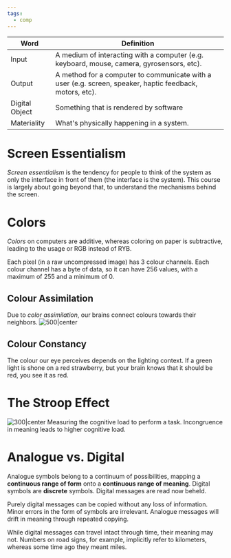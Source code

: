 ```yaml
---
tags:
  - comp
---
```

| Word           | Definition                                                                                               |
| -------------- | -------------------------------------------------------------------------------------------------------- |
| Input          | A medium of interacting with a computer (e.g. keyboard, mouse, camera, gyrosensors, etc).                |
| Output         | A method for a computer to communicate with a user (e.g. screen, speaker, haptic feedback, motors, etc). |
| Digital Object | Something that is rendered by software                                                                   |
| Materiality    | What's physically happening in a system.                                                                 |
# Screen Essentialism
*Screen essentialism* is the tendency for people to think of the system as only the interface in front of them (the interface is the system). This course is largely about going beyond that, to understand the mechanisms behind the screen.

# Colors
*Colors* on computers are additive, whereas coloring on paper is subtractive, leading to the usage or RGB instead of RYB.

Each pixel (in a raw uncompressed image) has 3 colour channels. Each colour channel has a byte of data, so it can have 256 values, with a maximum of 255 and a minimum of 0.

## Colour Assimilation
Due to *color assimilation*, our brains connect colours towards their neighbors.
![500|center](color-assimilation.png)

## Colour Constancy
The colour our eye perceives depends on the lighting context. If a green light is shone on a red strawberry, but your brain knows that it should be red, you see it as red.

# The Stroop Effect
![300|center](stroop-effect.excalidraw)
Measuring the cognitive load to perform a task. Incongruence in meaning leads to higher cognitive load.

# Analogue vs. Digital
Analogue symbols belong to a continuum of possibilities, mapping a **continuous range of form** onto a **continuous range of meaning**. Digital symbols are **discrete** symbols. Digital messages are read now beheld. 

Purely digital messages can be copied without any loss of information. Minor errors in the form of symbols are irrelevant. Analogue messages will drift in meaning through repeated copying. 

While digital messages can travel intact through time, their meaning may
not. Numbers on road signs, for example, implicitly refer to kilometers, whereas some time ago they meant miles.